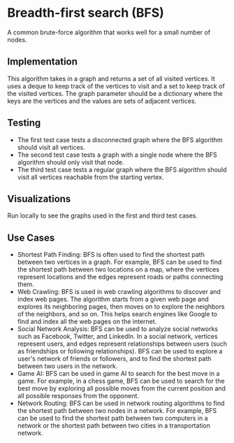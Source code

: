 # Breadth-first search (BFS)

A common brute-force algorithm that works well for a small number of nodes.

## Implementation

This algorithm takes in a graph and returns a set of all visited vertices. It uses a deque to keep track of the vertices to visit and a set to keep track of the visited vertices. The graph parameter should be a dictionary where the keys are the vertices and the values are sets of adjacent vertices.

## Testing
* The first test case tests a disconnected graph where the BFS algorithm should visit all vertices.
* The second test case tests a graph with a single node where the BFS algorithm should only visit that node.
* The third test case tests a regular graph where the BFS algorithm should visit all vertices reachable from the starting vertex.

## Visualizations
Run locally to see the graphs used in the first and third test cases.

## Use Cases
* Shortest Path Finding: BFS is often used to find the shortest path between two vertices in a graph. For example, BFS can be used to find the shortest path between two locations on a map, where the vertices represent locations and the edges represent roads or paths connecting them.
* Web Crawling: BFS is used in web crawling algorithms to discover and index web pages. The algorithm starts from a given web page and explores its neighboring pages, then moves on to explore the neighbors of the neighbors, and so on. This helps search engines like Google to find and index all the web pages on the internet.
* Social Network Analysis: BFS can be used to analyze social networks such as Facebook, Twitter, and LinkedIn. In a social network, vertices represent users, and edges represent relationships between users (such as friendships or following relationships). BFS can be used to explore a user's network of friends or followers, and to find the shortest path between two users in the network.
* Game AI: BFS can be used in game AI to search for the best move in a game. For example, in a chess game, BFS can be used to search for the best move by exploring all possible moves from the current position and all possible responses from the opponent.
* Network Routing: BFS can be used in network routing algorithms to find the shortest path between two nodes in a network. For example, BFS can be used to find the shortest path between two computers in a network or the shortest path between two cities in a transportation network.

